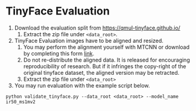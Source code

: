 
# TinyFace Evaluation

1. Download the evaluation split from https://qmul-tinyface.github.io/
   1. Extract the zip file under `<data_root>`. 
2. TinyFace Evaluation images have to be aligned and resized. 
   1. You may perform the alignment yourself with MTCNN or download by completing this form [link](https://forms.gle/Mz1LNrQwn1Bwjvo86).
   2. Do not re-distribute the aligned data. It is released for encouraging reproducibility of research. 
   But if it infringes the copy-right of the original tinyface dataset, the aligned version may be retracted.
   5. Extract the zip file under `<data_root>`
3. You may run evaluation with the example script below.

```
python validate_tinyface.py --data_root <data_root> --model_name ir50_ms1mv2
```
